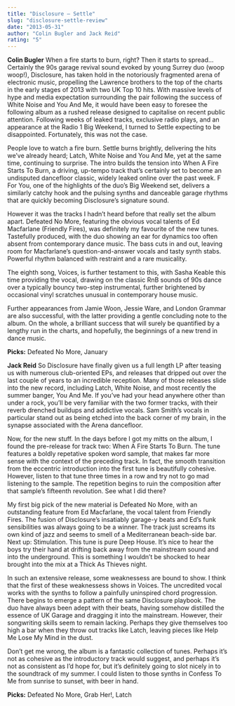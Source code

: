 ```yaml
---
title: "Disclosure – Settle"
slug: "disclosure-settle-review"
date: "2013-05-31"
author: "Colin Bugler and Jack Reid"
rating: "5"
---
```


**Colin Bugler** When a fire starts to burn, right? Then it starts to spread… Certainly the 90s garage revival sound evoked by young Surrey duo (woop woop!), Disclosure, has taken hold in the notoriously fragmented arena of electronic music, propelling the Lawrence brothers to the top of the charts in the early stages of 2013 with two UK Top 10 hits. With massive levels of hype and media expectation surrounding the pair following the success of White Noise and You And Me, it would have been easy to foresee the following album as a rushed release designed to capitalise on recent public attention. Following weeks of leaked tracks, exclusive radio plays, and an appearance at the Radio 1 Big Weekend, I turned to Settle expecting to be disappointed. Fortunately, this was not the case.

People love to watch a fire burn. Settle burns brightly, delivering the hits we’ve already heard; Latch, White Noise and You And Me, yet at the same time, continuing to surprise. The intro builds the tension into When A Fire Starts To Burn, a driving, up-tempo track that’s certainly set to become an undisputed dancefloor classic, widely leaked online over the past week. F For You, one of the highlights of the duo’s Big Weekend set, delivers a similarly catchy hook and the pulsing synths and danceable garage rhythms that are quickly becoming Disclosure’s signature sound.

However it was the tracks I hadn’t heard before that really set the album apart. Defeated No More, featuring the obvious vocal talents of Ed Macfarlane (Friendly Fires), was definitely my favourite of the new tunes. Tastefully produced, with the duo showing an ear for dynamics too often absent from contemporary dance music. The bass cuts in and out, leaving room for Macfarlane’s question-and-answer vocals and tasty synth stabs. Powerful rhythm balanced with restraint and a rare musicality.

The eighth song, Voices, is further testament to this, with Sasha Keable this time providing the vocal, drawing on the classic RnB sounds of 90s dance over a typically bouncy two-step instrumental, further brightened by occasional vinyl scratches unusual in contemporary house music.

Further appearances from Jamie Woon, Jessie Ware, and London Grammar are also successful, with the latter providing a gentle concluding note to the album. On the whole, a brilliant success that will surely be quantified by a lengthy run in the charts, and hopefully, the beginnings of a new trend in dance music.

**Picks:** Defeated No More, January

**Jack Reid** So Disclosure have finally given us a full length LP after teasing us with numerous club-oriented EPs, and releases that dripped out over the last couple of years to an incredible reception. Many of those releases slide into the new record, including Latch, White Noise, and most recently the summer banger, You And Me. If you’ve had your head anywhere other than under a rock, you’ll be very familiar with the two former tracks, with their reverb drenched buildups and addictive vocals. Sam Smith’s vocals in particular stand out as being etched into the back corner of my brain, in the synapse associated with the Arena dancefloor.

Now, for the new stuff. In the days before I got my mitts on the album, I found the pre-release for track two: When A Fire Starts To Burn. The tune features a boldly repetative spoken word sample, that makes far more sense with the context of the preceding track. In fact, the smooth transition from the eccentric introduction into the first tune is beautifully cohesive. However, listen to that tune three times in a row and try not to go mad listening to the sample. The repetition begins to ruin the composition after that sample’s fifteenth revolution. See what I did there?

My first big pick of the new material is Defeated No More, with an outstanding feature from Ed Macfarlane, the vocal talent from Friendly Fires. The fusion of Disclosure’s insatiably garage-y beats and Ed’s funk sensibilities was always going to be a winner. The track just screams its own kind of jazz and seems to smell of a Mediterranean beach-side bar. Next up: Stimulation. This tune is pure Deep House. It’s nice to hear the boys try their hand at drifting back away from the mainstream sound and into the underground. This is something I wouldn’t be shocked to hear brought into the mix at a Thick As Thieves night.

In such an extensive release, some weaknessess are bound to show. I think that the first of these weaknessess shows in Voices. The uncredited vocal works with the synths to follow a painfully uninspired chord progression. There begins to emerge a pattern of the same Disclosure playbook. The duo have always been adept with their beats, having somehow distilled the essence of UK Garage and dragging it into the mainstream. However, their songwriting skills seem to remain lacking. Perhaps they give themselves too high a bar when they throw out tracks like Latch, leaving pieces like Help Me Lose My Mind in the dust.

Don’t get me wrong, the album is a fantastic collection of tunes. Perhaps it’s not as cohesive as the introductory track would suggest, and perhaps it’s not as consistent as I’d hope for, but it’s definitely going to slot nicely in to the soundtrack of my summer. I could listen to those synths in Confess To Me from sunrise to sunset, with beer in hand.

**Picks:** Defeated No More, Grab Her!, Latch
